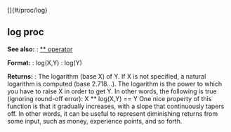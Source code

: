 []{#/proc/log}
  ## log proc
  **See also:**
  :   [\*\* operator](ref/operator/**)
  <!-- -->
  **Format:**
  :   log(X,Y)
  :   log(Y)
  <!-- -->
  **Returns:**
  :   The logarithm (base X) of Y. If X is not specified, a natural
      logarithm is computed (base 2.718\...).
  The logarithm is the power to which you have to raise X in order to get
  Y. In other words, the following is true (ignoring round-off error): X
  \*\* log(X,Y) == Y
  One nice property of this function is that it gradually increases, with
  a slope that continuously tapers off. In other words, it can be useful
  to represent diminishing returns from some input, such as money,
  experience points, and so forth.